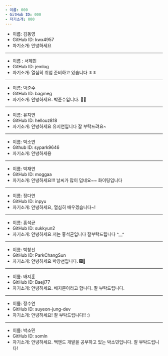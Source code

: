 ```yaml
---
- 이름: 000
- GitHub ID: 000
- 자기소개: 000
---
```

- 이름: 김동영
- GitHub ID: kwx4957
- 자기소개: 안녕하세요
---
- 이름 : 서제민
- GitHub ID: jemlog
- 자기소개: 열심히 취업 준비하고 있습니다 ㅎㅎ
---
- 이름: 박준수
- GitHub ID: bagmeg
- 자기소개: 안녕하세요. 박준수입니다. 🙋‍♂️
---
- 이름: 유지연
- GitHub ID: hellouz818
- 자기소개: 안녕하세요 유지연입니다 잘 부탁드려요~
---
- 이름: 박소연
- Github ID: sypark9646
- 자기소개: 안녕하세용
---
- 이름: 박재연
- GitHub ID: moggaa
- 자기소개: 안녕하세요!!! 날씨가 많이 덥네요~~ 화이팅입니다
---
- 이름: 정다연
- GitHub ID: inpyu
- 자기소개: 안녕하세요, 열심히 배우겠습니다~!
---
- 이름: 홍석균
- GitHub ID: sukkyun2
- 자기소개: 안녕하세요 저는 홍석균입니다 잘부탁드립니다 ^__^
---
- 이름: 박창선
- GitHub ID: ParkChangSun
- 자기소개: 안녕하세요 박창선입니다. 🎆🎇
---
- 이름: 배지훈
- GitHub ID: Baeji77
- 자기소개: 안녕하세요. 배지훈이라고 합니다. 잘 부탁드립니다.
---
- 이름: 정수연
- GitHub ID: suyeon-jung-dev
- 자기소개: 안녕하세요! 잘 부탁드립니다!! :) 
------
- 이름: 박소민
- GitHub ID: somln
- 자기소개: 안녕하세요. 백엔드 개발을 공부하고 있는 박소민입니다. 잘 부탁드립니다!